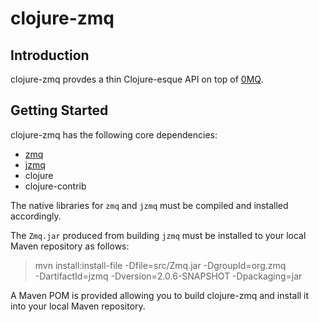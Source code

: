 # clojure-zmq #

## Introduction ##

clojure-zmq provdes a thin Clojure-esque API on top of
[0MQ](http://www.zeromq.org/).

## Getting Started ##

clojure-zmq has the following core dependencies:

 * [zmq](http://github.com/sustrik/zeromq2)
 * [jzmq](http://github.com/sustrik/jzmq) 
 * clojure
 * clojure-contrib
 
The native libraries for `zmq` and `jzmq` must be compiled and installed accordingly.  

The `Zmq.jar` produced from building `jzmq` must be installed to your local
Maven repository as follows:

> mvn install:install-file -Dfile=src/Zmq.jar -DgroupId=org.zmq \
>         -DartifactId=jzmq -Dversion=2.0.6-SNAPSHOT -Dpackaging=jar

A Maven POM is provided allowing you to build clojure-zmq and install it into
your local Maven repository.

